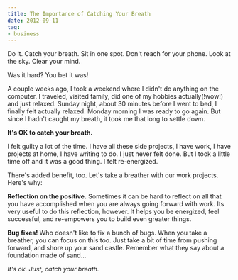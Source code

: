 ```yaml
---
title: The Importance of Catching Your Breath
date: 2012-09-11
tag:
- business
---
```

Do it.  Catch your breath.  Sit in one spot.  Don't reach for your phone.  Look at the sky.  Clear your mind.

<!--more-->

Was it hard?  You bet it was!

A couple weeks ago, I took a weekend where I didn't do anything on the computer.  I traveled, visited family, did one of my hobbies actually(!wow!) and just relaxed.  Sunday night, about 30 minutes before I went to bed, I finally felt actually relaxed.  Monday morning I was ready to go again.  But since I hadn't caught my breath, it took me that long to settle down.

**It's OK to catch your breath.**

I felt guilty a lot of the time.  I have all these side projects, I have work, I have projects at home, I have writing to do.  I just never felt done.  But I took a little time off and it was a good thing.  I felt re-energized.  

There's added benefit, too.  Let's take a breather with our work projects.  Here's why:

**Reflection on the positive.**  Sometimes it can be hard to reflect on all that you have accomplished when you are always going forward with work.  Its very useful to do this reflection, however.  It helps you be energized, feel successful, and re-empowers you to build even greater things.

**Bug fixes!** Who doesn't like to fix a bunch of bugs.  When you take a breather, you can focus on this too.  Just take a bit of time from pushing forward, and shore up your sand castle.  Remember what they say about a foundation made of sand...

_It's ok.  Just, catch your breath._
